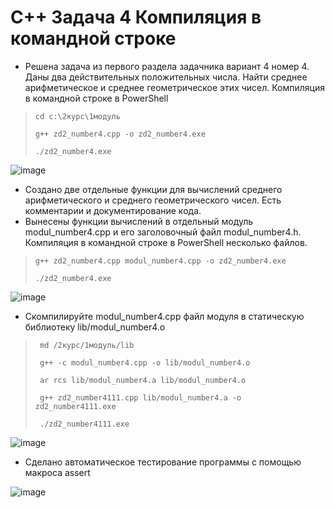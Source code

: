# C++ Задача 4 Компиляция в командной строке
- Решена задача из первого раздела задачника вариант 4 номер 4.
Даны два действительных положительных числа. Найти среднее арифметическое и среднее геометрическое этих чисел. Компиляция в командной строке в PowerShell
>     cd c:\2курс\1модуль
> 
>     g++ zd2_number4.cpp -o zd2_number4.exe
> 
>     ./zd2_number4.exe

![image](https://github.com/BurdinskayaNV/OOP-2-kurs/assets/148595309/44104e02-6173-414f-ad46-3ed2976cf3f6)

-  Создано две отдельные функции для вычислений среднего арифметического и среднего геометрического чисел. Есть комментарии и документирование кода.
- Вынесены функции вычислений в отдельный модуль modul_number4.cpp и его заголовочный файл modul_number4.h. Компиляция в командной строке в PowerShell  несколько файлов.
>     g++ zd2_number4.cpp modul_number4.cpp -o zd2_number4.exe
> 
>     ./zd2_number4.exe

![image](https://github.com/BurdinskayaNV/OOP-2-kurs/assets/148595309/b059b4cd-544d-4428-9c2c-0e25ceee9ab4)

- Скомпилируйте modul_number4.cpp файл модуля в статическую библиотеку lib/modul_number4.o
>      md /2курс/1модуль/lib
> 
>      g++ -c modul_number4.cpp -o lib/modul_number4.o
> 
>      ar rcs lib/modul_number4.a lib/modul_number4.o
> 
>      g++ zd2_number4111.cpp lib/modul_number4.a -o zd2_number4111.exe
> 
>      ./zd2_number4111.exe

![image](https://github.com/BurdinskayaNV/OOP-2-kurs/assets/148595309/7c4ab8c1-dab2-4523-a5d9-9c121ee68808)

- Сделано автоматическое тестирование программы с помощью макроса assert

![image](https://github.com/BurdinskayaNV/OOP-2-kurs/assets/148595309/caab6e43-2422-4183-97d0-729b12288e8e)
